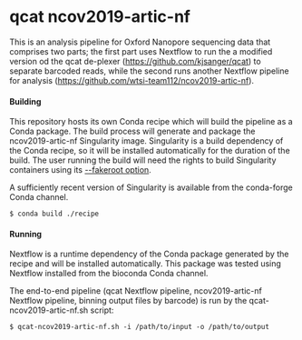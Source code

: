 # qcat ncov2019-artic-nf

This is an analysis pipeline for Oxford Nanopore sequencing data that
comprises two parts; the first part uses Nextflow to run the a
modified version od the qcat de-plexer
(https://github.com/kjsanger/qcat) to separate barcoded reads, while
the second runs another Nextflow pipeline for analysis
(https://github.com/wtsi-team112/ncov2019-artic-nf).

#### Building

This repository hosts its own Conda recipe which will build the
pipeline as a Conda package. The build process will generate and
package the ncov2019-artic-nf Singularity image. Singularity is a
build dependency of the Conda recipe, so it will be installed
automatically for the duration of the build. The user running the
build will need the rights to build Singularity containers using its
[--fakeroot option](https://sylabs.io/guides/3.5/user-guide/fakeroot.html).

A sufficiently recent version of Singularity is available from
the conda-forge Conda channel.

`
$ conda build ./recipe
`

#### Running

Nextflow is a runtime dependency of the Conda package generated by the
recipe and will be installed automatically. This package was tested
using Nextflow installed from the bioconda Conda channel.

The end-to-end pipeline (qcat Nextflow pipeline, ncov2019-artic-nf
Nextflow pipeline, binning output files by barcode) is run by the
qcat-ncov2019-artic-nf.sh script:

`
$ qcat-ncov2019-artic-nf.sh -i /path/to/input -o /path/to/output
`

